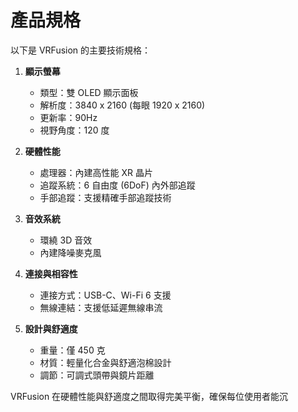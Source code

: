 # 產品規格

以下是 VRFusion 的主要技術規格：

1. **顯示螢幕**
   - 類型：雙 OLED 顯示面板  
   - 解析度：3840 x 2160 (每眼 1920 x 2160)  
   - 更新率：90Hz  
   - 視野角度：120 度  

2. **硬體性能**
   - 處理器：內建高性能 XR 晶片  
   - 追蹤系統：6 自由度 (6DoF) 內外部追蹤  
   - 手部追蹤：支援精確手部追蹤技術  

3. **音效系統**
   - 環繞 3D 音效  
   - 內建降噪麥克風  

4. **連接與相容性**
   - 連接方式：USB-C、Wi-Fi 6 支援  
   - 無線連結：支援低延遲無線串流  

5. **設計與舒適度**
   - 重量：僅 450 克  
   - 材質：輕量化合金與舒適泡棉設計  
   - 調節：可調式頭帶與鏡片距離  

VRFusion 在硬體性能與舒適度之間取得完美平衡，確保每位使用者能沉

